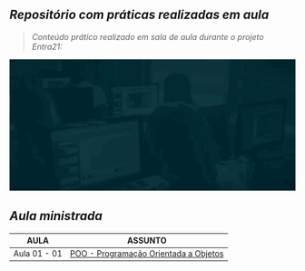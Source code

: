 ## _Repositório com práticas realizadas em aula_

> _Conteúdo prático realizado em sala de aula durante o projeto Entra21:_

![Gif Entra21](https://raw.githubusercontent.com/seiler-emerson/Entra21_Logica_Java_2022/main/gif/entra21.gif)

## _Aula ministrada_

| AULA | ASSUNTO |
|------|---------|
|Aula 01 - 01|[POO - Programação Orientada a Objetos ](./Aula%2001%20-%2001%20-%20Orientação%20Objeto/)                                    
